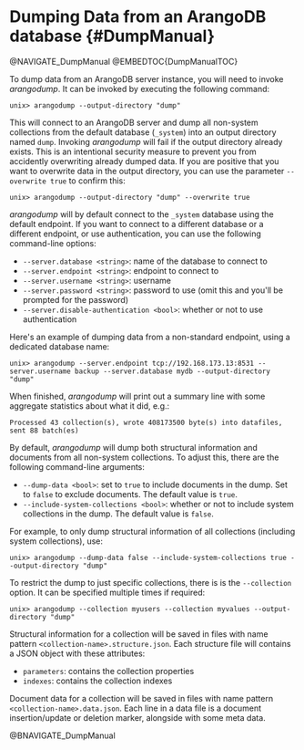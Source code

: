 Dumping Data from an ArangoDB database {#DumpManual}
====================================================

@NAVIGATE_DumpManual
@EMBEDTOC{DumpManualTOC}

To dump data from an ArangoDB server instance, you will need to invoke _arangodump_.
It can be invoked by executing the following command:

    unix> arangodump --output-directory "dump"

This will connect to an ArangoDB server and dump all non-system collections from
the default database (`_system`) into an output directory named `dump`.
Invoking _arangodump_ will fail if the output directory already exists. This is
an intentional security measure to prevent you from accidently overwriting already
dumped data. If you are positive that you want to overwrite data in the output 
directory, you can use the parameter `--overwrite true` to confirm this:

    unix> arangodump --output-directory "dump" --overwrite true

_arangodump_ will by default connect to the `_system` database using the default
endpoint. If you want to connect to a different database or a different endpoint, 
or use authentication, you can use the following command-line options:

- `--server.database <string>`: name of the database to connect to
- `--server.endpoint <string>`: endpoint to connect to
- `--server.username <string>`: username
- `--server.password <string>`: password to use (omit this and you'll be prompted for the
  password)
- `--server.disable-authentication <bool>`: whether or not to use authentication

Here's an example of dumping data from a non-standard endpoint, using a dedicated
database name:

    unix> arangodump --server.endpoint tcp://192.168.173.13:8531 --server.username backup --server.database mydb --output-directory "dump"

When finished, _arangodump_ will print out a summary line with some aggregate 
statistics about what it did, e.g.:

    Processed 43 collection(s), wrote 408173500 byte(s) into datafiles, sent 88 batch(es)

By default, _arangodump_ will dump both structural information and documents from all
non-system collections. To adjust this, there are the following command-line 
arguments:

- `--dump-data <bool>`: set to `true` to include documents in the dump. Set to `false` 
  to exclude documents. The default value is `true`.
- `--include-system-collections <bool>`: whether or not to include system collections
  in the dump. The default value is `false`.
  
For example, to only dump structural information of all collections (including system
collections), use:

    unix> arangodump --dump-data false --include-system-collections true --output-directory "dump"

To restrict the dump to just specific collections, there is is the `--collection` option.
It can be specified multiple times if required:
    
    unix> arangodump --collection myusers --collection myvalues --output-directory "dump"

Structural information for a collection will be saved in files with name pattern 
`<collection-name>.structure.json`. Each structure file will contains a JSON object 
with these attributes:
- `parameters`: contains the collection properties
- `indexes`: contains the collection indexes

Document data for a collection will be saved in files with name pattern 
`<collection-name>.data.json`. Each line in a data file is a document insertion/update or
deletion marker, alongside with some meta data.

@BNAVIGATE_DumpManual
